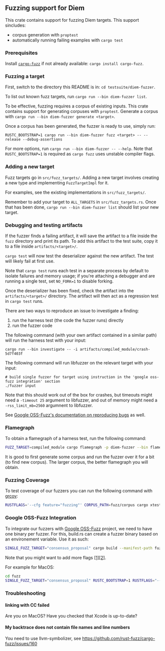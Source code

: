 ## Fuzzing support for Diem

This crate contains support for fuzzing Diem targets. This support sincludes:

* corpus generation with `proptest`
* automatically running failing examples with `cargo test`

### Prerequisites

Install [`cargo-fuzz`](https://rust-fuzz.github.io/book/cargo-fuzz.html) if not already available: `cargo install cargo-fuzz`.

### Fuzzing a target

First, switch to the directory this README is in: `cd testsuite/diem-fuzzer`.

To list out known fuzz targets, run `cargo run --bin diem-fuzzer list`.

To be effective, fuzzing requires a corpus of existing inputs. This
crate contains support for generating corpuses with `proptest`. Generate
a corpus with `cargo run --bin diem-fuzzer generate <target>`.

Once a corpus has been generated, the fuzzer is ready to use, simply run:

```
RUSTC_BOOTSTRAP=1 cargo run --bin diem-fuzzer fuzz <target> -- --release --debug-assertions
```

For more options, run `cargo run --bin diem-fuzzer -- --help`. Note that `RUSTC_BOOTSTRAP=1` is
required as `cargo fuzz` uses unstable compiler flags.

### Adding a new target

Fuzz targets go in `src/fuzz_targets/`. Adding a new target involves
creating a new type and implementing `FuzzTargetImpl` for it.

For examples, see the existing implementations in `src/fuzz_targets/`.

Remember to add your target to `ALL_TARGETS` in `src/fuzz_targets.rs`.
Once that has been done, `cargo run --bin diem-fuzzer list` should list your new target.

### Debugging and testing artifacts

If the fuzzer finds a failing artifact, it will save the artifact to a
file inside the `fuzz` directory and print its path. To add this
artifact to the test suite, copy it to a file inside
`artifacts/<target>/`.

`cargo test` will now test the deserializer against the new artifact.
The test will likely fail at first use.

Note that `cargo test` runs each test in a separate process by default
to isolate failures and memory usage; if you're attaching a debugger and
are running a single test, set `NO_FORK=1` to disable forking.

Once the deserializer has been fixed, check the artifact into the
`artifacts/<target>/` directory. The artifact will then act as a
regression test in `cargo test` runs.

There are two ways to reproduce an issue to investigate a finding:

1. run the harness test (the code the fuzzer runs) directly
2. run the fuzzer code

The following command (with your own artifact contained in a similar path)
will run the harness test with your input:

```
cargo run --bin investigate -- -i artifacts/compiled_module/crash-5d7f403f
```

The following command will run libfuzzer on the relevant target with your input:

```
# build single fuzzer for target using instruction in the 'google oss-fuzz integration' section
./fuzzer input
```

Note that this should work out of the box for crashes,
but timeouts might need a `-timeout 25` argument to libfuzzer,
and out of memory might need a `-rss_limit_mb=2560` argumnent to libfuzzer.

See [Google OSS-Fuzz's documentation on reproducing bugs](https://google.github.io/oss-fuzz/advanced-topics/reproducing/) as well.

### Flamegraph

To obtain a flamegraph of a harness test, run the following command:

```sh
FUZZ_TARGET=compiled_module cargo flamegraph -p diem-fuzzer --bin flamegraph
```

It is good to first generate some corpus and run the fuzzer over it for a bit (to find new corpus). The larger corpus, the better flamegraph you will obtain.

### Fuzzing Coverage

To test coverage of our fuzzers you can run the following command with [grcov](https://github.com/mozilla/grcov):

```sh
RUSTFLAGS='--cfg feature="fuzzing"' CORPUS_PATH=fuzz/corpus cargo xtest --html-cov-dir <some path for html output> -p diem-fuzzer -- coverage
```

### Google OSS-Fuzz Integration

To integrate our fuzzers with [Google OSS-Fuzz](https://github.com/google/oss-fuzz) project,
we need to have one binary per fuzzer.
For this, build.rs can create a fuzzer binary based on an environement variable.
Use it as such:

```sh
SINGLE_FUZZ_TARGET="consensus_proposal" cargo build --manifest-path fuzz/Cargo.toml --bin fuzzer_builder
```

Note that you might want to add more flags [[1]](https://github.com/rust-fuzz/cargo-fuzz/blob/2243de096b15b79b719ce7489f014d7d8ce197ee/src/project.rs#L153)[[2]](https://github.com/rust-fuzz/cargo-fuzz/blob/2243de096b15b79b719ce7489f014d7d8ce197ee/src/project.rs#L174).

For example for MacOS:

```sh
cd fuzz
SINGLE_FUZZ_TARGET="consensus_proposal" RUSTC_BOOTSTRAP=1 RUSTFLAGS="--cfg fuzzing -Cpasses=sancov -Cllvm-args=-sanitizer-coverage-level=4 -Cllvm-args=-sanitizer-coverage-trace-compares -Cllvm-args=-sanitizer-coverage-inline-8bit-counters -Cllvm-args=-sanitizer-coverage-trace-geps -Cllvm-args=-sanitizer-coverage-prune-blocks=0 -Cllvm-args=-sanitizer-coverage-pc-table -Clink-dead-code -Zsanitizer=address -Cdebug-assertions" FUZZ_TARGET="vm_value" cargo build --verbose --target x86_64-apple-darwin --bin fuzzer_builder
```

### Troubleshooting

#### linking with CC failed

Are you on MacOS? Have you checked that Xcode is up-to-date?

#### My backtrace does not contain file names and line numbers

You need to use llvm-symbolizer, see https://github.com/rust-fuzz/cargo-fuzz/issues/160
